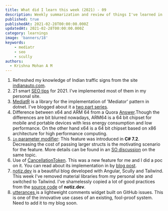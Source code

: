 ```yaml
---
title: What did I learn this week (2021) - 09
description: Weekly summarization and review of things I've learned in the final week of February 2021 
published: true
publishedAt: 2021-02-28T00:00:00.000Z
updatedAt: 2021-02-28T00:00:00.000Z
category: learnings
image: 'banners/18'
keywords: 
    - mediatr
    - seo
    - scully
authors:
  - Krishna Mohan A M
---
```


1. Refreshed my knowledge of Indian traffic signs from the site [indianauto.com](https://indianauto.com/tips/indian-traffic-signs-with-their-meanings-nid6445).
2. 21 smart [SEO tips](https://moz.com/blog/21-seo-tips-2021) for 2021. I've implemented most of them in my personal site.
3. [MediatR](https://github.com/jbogard/MediatR) is a library for the implementation of 'Mediator' pattern in dotnet. I've blogged about it a [two part series](https://krishnamohan.dev/blog/how-to-implement-cqrs-with-mediat-r---part-1).
4. Difference between x64 and ARM 64 from a Quora [Answer](https://qr.ae/pNQ9b7).Though the differences are bit blurred nowadays, ARM64 is a 64 bit chipset for mobile and portable devices with less energy consumption and low performance. On the other hand x64 is a 64 bit chipset based on x86 architecture for high performance computing.
5. [`in` parameter modifier](https://docs.microsoft.com/en-us/dotnet/csharp/language-reference/keywords/in-parameter-modifier#limitations-on-in-parameters): This feature was introduced in **C# 7.2**. Decreasing the cost of passing larger structs is the motivating scenario for the feature. More details can be found in an [SO discussion](https://stackoverflow.com/questions/52820372/why-would-one-ever-use-the-in-parameter-modifier-in-c) on the same topic.
6. Use of [CancellationToken](https://andrewlock.net/using-cancellationtokens-in-asp-net-core-mvc-controllers/). This was a new feature for me and I did a poc on it. You can read about its implementation in by [blog post](https://krishnamohan.dev/blog/how-to-implement-cqrs-with-mediat-r---part-2).
7. [notiz.dev](https://notiz.dev/) is a beautiful blog developed with Angular, Scully and Tailwind. This week I've removed material libraries from my personal site and switched to Tailwind. I've shamelessly copied a lot of good practices from the [source code](https://github.com/notiz-dev/notiz) of **notiz.dev**.
8. [utterances ](https://utteranc.es/) is a lightweight comments widget built on GitHub issues. This is one of the innovative use cases of an existing, fool-proof system. Need to add it to my blog soon. 